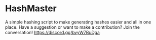 # HashMaster
A simple hashing script to make generating hashes easier and all in one place.
Have a suggestion or want to make a contribution?
Join the conversation!
https://discord.gg/bvyW7BuDga
